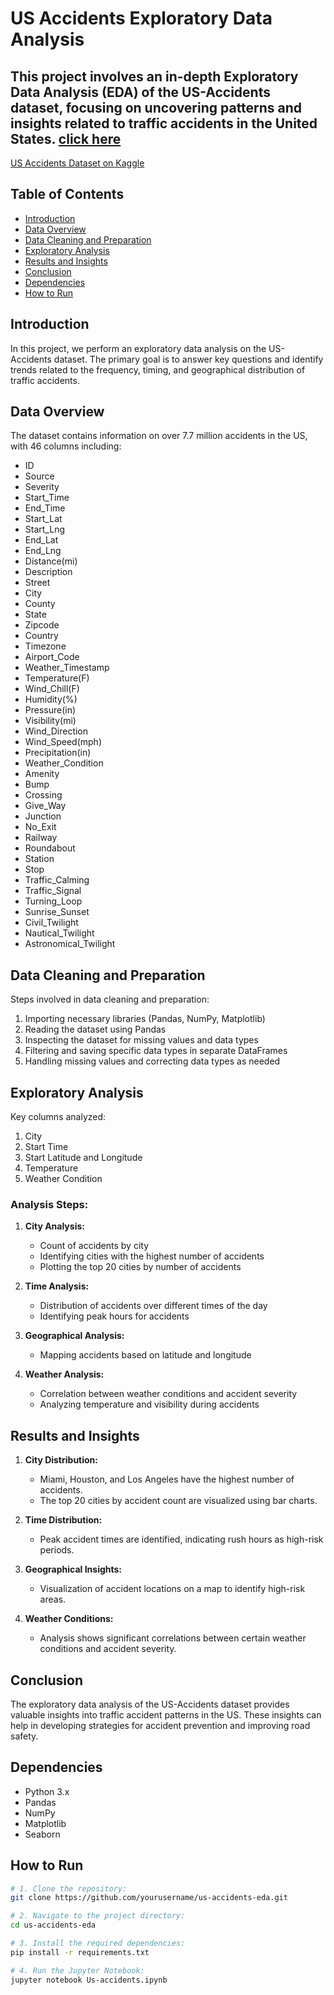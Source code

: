 # US Accidents Exploratory Data Analysis

This project involves an in-depth Exploratory Data Analysis (EDA) of the US-Accidents dataset, focusing on uncovering patterns and insights related to traffic accidents in the United States.
[click here](Us_accidents.ipynb)
------------------------------------
[US Accidents Dataset on Kaggle](https://www.kaggle.com/datasets/sobhanmoosavi/us-accidents)


## Table of Contents

- [Introduction](#introduction)
- [Data Overview](#data-overview)
- [Data Cleaning and Preparation](#data-cleaning-and-preparation)
- [Exploratory Analysis](#exploratory-analysis)
- [Results and Insights](#results-and-insights)
- [Conclusion](#conclusion)
- [Dependencies](#dependencies)
- [How to Run](#how-to-run)

## Introduction

In this project, we perform an exploratory data analysis on the US-Accidents dataset. The primary goal is to answer key questions and identify trends related to the frequency, timing, and geographical distribution of traffic accidents.

## Data Overview

The dataset contains information on over 7.7 million accidents in the US, with 46 columns including:

- ID
- Source
- Severity
- Start_Time
- End_Time
- Start_Lat
- Start_Lng
- End_Lat
- End_Lng
- Distance(mi)
- Description
- Street
- City
- County
- State
- Zipcode
- Country
- Timezone
- Airport_Code
- Weather_Timestamp
- Temperature(F)
- Wind_Chill(F)
- Humidity(%)
- Pressure(in)
- Visibility(mi)
- Wind_Direction
- Wind_Speed(mph)
- Precipitation(in)
- Weather_Condition
- Amenity
- Bump
- Crossing
- Give_Way
- Junction
- No_Exit
- Railway
- Roundabout
- Station
- Stop
- Traffic_Calming
- Traffic_Signal
- Turning_Loop
- Sunrise_Sunset
- Civil_Twilight
- Nautical_Twilight
- Astronomical_Twilight

## Data Cleaning and Preparation

Steps involved in data cleaning and preparation:

1. Importing necessary libraries (Pandas, NumPy, Matplotlib)
2. Reading the dataset using Pandas
3. Inspecting the dataset for missing values and data types
4. Filtering and saving specific data types in separate DataFrames
5. Handling missing values and correcting data types as needed

## Exploratory Analysis

Key columns analyzed:

1. City
2. Start Time
3. Start Latitude and Longitude
4. Temperature
5. Weather Condition

### Analysis Steps:

1. **City Analysis:**
   - Count of accidents by city
   - Identifying cities with the highest number of accidents
   - Plotting the top 20 cities by number of accidents

2. **Time Analysis:**
   - Distribution of accidents over different times of the day
   - Identifying peak hours for accidents

3. **Geographical Analysis:**
   - Mapping accidents based on latitude and longitude

4. **Weather Analysis:**
   - Correlation between weather conditions and accident severity
   - Analyzing temperature and visibility during accidents

## Results and Insights

1. **City Distribution:**
   - Miami, Houston, and Los Angeles have the highest number of accidents.
   - The top 20 cities by accident count are visualized using bar charts.

2. **Time Distribution:**
   - Peak accident times are identified, indicating rush hours as high-risk periods.

3. **Geographical Insights:**
   - Visualization of accident locations on a map to identify high-risk areas.

4. **Weather Conditions:**
   - Analysis shows significant correlations between certain weather conditions and accident severity.

## Conclusion

The exploratory data analysis of the US-Accidents dataset provides valuable insights into traffic accident patterns in the US. These insights can help in developing strategies for accident prevention and improving road safety.

## Dependencies

- Python 3.x
- Pandas
- NumPy
- Matplotlib
- Seaborn

## How to Run

```bash
# 1. Clone the repository:
git clone https://github.com/yourusername/us-accidents-eda.git

# 2. Navigate to the project directory:
cd us-accidents-eda

# 3. Install the required dependencies:
pip install -r requirements.txt

# 4. Run the Jupyter Notebook:
jupyter notebook Us-accidents.ipynb

